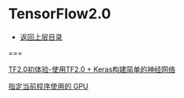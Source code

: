 # TensorFlow2.0

* [返回上层目录](../tensorflow.md)



===

[TF2.0初体验-使用TF2.0 + Keras构建简单的神经网络](https://mp.weixin.qq.com/s/uxcpaJJlfzxFvCugWEZ7jQ)



[指定当前程序使用的 GPU](https://www.cnblogs.com/king-lps/p/12748459.html)

